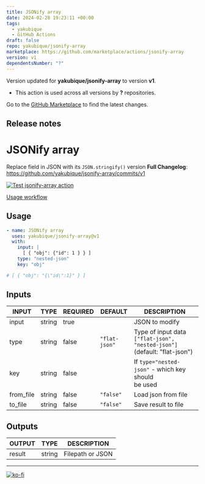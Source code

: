 ```yaml
---
title: JSONify array
date: 2024-02-28 19:23:11 +00:00
tags:
  - yakubique
  - GitHub Actions
draft: false
repo: yakubique/jsonify-array
marketplace: https://github.com/marketplace/actions/jsonify-array
version: v1
dependentsNumber: "?"
---
```



Version updated for **yakubique/jsonify-array** to version **v1**.
- This action is used across all versions by **?** repositories.

Go to the [GitHub Marketplace](https://github.com/marketplace/actions/jsonify-array) to find the latest changes.

## Release notes

# JSONify array

Replace field in JSON with its `JSON.stringify()` version
**Full Changelog**: https://github.com/yakubique/jsonify-array/commits/v1

[![Test `jsonify-array` action](https://github.com/yakubique/jsonify-array/actions/workflows/test-myself.yaml/badge.svg)](https://github.com/yakubique/jsonify-array/actions/workflows/test-myself.yaml)

[Usage workflow](https://github.com/yakubique/jsonify-array/actions/workflows/test-myself.yaml)

## Usage
```yaml
- name: JSONify array
  uses: yakubique/jsonify-array@v1
  with:
    input: |
      [ { "obj": {"id": 1 } } ]
    type: "nested-json"
    key: "obj"

# [ { "obj": "{\"id\":1}" } ]
```

## Inputs

<!-- AUTO-DOC-INPUT:START - Do not remove or modify this section -->

|   INPUT   |  TYPE  | REQUIRED |    DEFAULT    |                                DESCRIPTION                                |
|-----------|--------|----------|---------------|---------------------------------------------------------------------------|
|   input   | string |   true   |               |                              JSON to modify                               |
|   type    | string |  false   | `"flat-json"` | Type of input data `["flat-json", "nested-json"]` (default: "flat-json")  |
|    key    | string |  false   |               |          If `type="nested-json"` - which key should <br>be used           |
| from_file | string |  false   |   `"false"`   |                            Load json from file                            |
|  to_file  | string |  false   |   `"false"`   |                            Save result to file                            |

<!-- AUTO-DOC-INPUT:END -->




## Outputs

<!-- AUTO-DOC-OUTPUT:START - Do not remove or modify this section -->

| OUTPUT |  TYPE  |   DESCRIPTION    |
|--------|--------|------------------|
| result | string | Filepath or JSON |

<!-- AUTO-DOC-OUTPUT:END -->



----

[![ko-fi](https://ko-fi.com/img/githubbutton_sm.svg)](https://ko-fi.com/S6S1UZ9P7)

